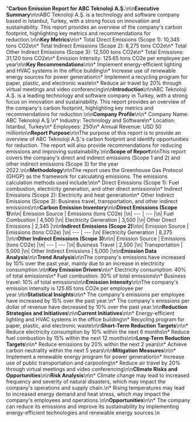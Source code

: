 "**Carbon Emission Report for ABC Teknoloji A.Ş.**\n\n**Executive Summary**\n\nABC Teknoloji A.Ş. is a technology and software company based in Istanbul, Turkey, with a strong focus on innovation and sustainability. This report provides an overview of the company's carbon footprint, highlighting key metrics and recommendations for reduction.\n\n**Key Metrics**\n\n* Total Direct Emissions (Scope 1): 10,345 tons CO2e\n* Total Indirect Emissions (Scope 2): 8,275 tons CO2e\n* Total Other Indirect Emissions (Scope 3): 12,500 tons CO2e\n* Total Emissions: 31,120 tons CO2e\n* Emission Intensity: 125.65 tons CO2e per employee per year\n\n**Key Recommendations**\n\n* Implement energy-efficient lighting and HVAC systems in the office building\n* Increase use of renewable energy sources for power generation\n* Implement a recycling program for paper, plastic, and electronic waste\n* Reduce air travel by 20% through virtual meetings and video conferencing\n\n**Introduction**\n\nABC Teknoloji A.Ş. is a leading technology and software company in Turkey, with a strong focus on innovation and sustainability. This report provides an overview of the company's carbon footprint, highlighting key metrics and recommendations for reduction.\n\n**Company Profile**\n\n* Company Name: ABC Teknoloji A.Ş.\n* Industry: Technology and Software\n* Location: Istanbul, Turkey\n* Employees: 250\n* Annual Revenue: USD 50 million\n\n**Report Purpose**\n\nThe purpose of this report is to provide an overview of ABC Teknoloji A.Ş.'s carbon footprint and identify opportunities for reduction. The report will also provide recommendations for reducing emissions and improving sustainability.\n\n**Scope of Report**\n\nThis report covers the company's direct and indirect emissions (Scope 1 and 2) and other indirect emissions (Scope 3) for the year 2022.\n\n**Methodology**\n\nThe report uses the Greenhouse Gas Protocol (GHGP) as the framework for calculating emissions. The emissions calculation methods used include:\n\n* Direct Emissions (Scope 1): Fuel combustion, electricity generation, and other direct emissions\n* Indirect Emissions (Scope 2): Electricity and heat generation\n* Other Indirect Emissions (Scope 3): Business travel, transportation, and other indirect emissions\n\n**Carbon Emission Inventory**\n\n**Direct Emissions (Scope 1)**\n\n| Emission Source | Emissions (tons CO2e) |\n| --- | --- |\n| Fuel Combustion | 4,500 |\n| Electricity Generation | 3,500 |\n| Other Direct Emissions | 2,345 |\n\n**Indirect Emissions (Scope 2)**\n\n| Emission Source | Emissions (tons CO2e) |\n| --- | --- |\n| Electricity Generation | 8,275 |\n\n**Other Indirect Emissions (Scope 3)**\n\n| Emission Source | Emissions (tons CO2e) |\n| --- | --- |\n| Business Travel | 2,500 |\n| Transportation | 5,000 |\n| Other Indirect Emissions | 5,000 |\n\n**Emission Data Analysis**\n\n**Trend Analysis**\n\nThe company's emissions have increased by 10% over the past year, mainly due to an increase in electricity consumption.\n\n**Key Emission Drivers**\n\n* Electricity consumption: 40% of total emissions\n* Fuel combustion: 30% of total emissions\n* Business travel: 10% of total emissions\n\n**Emission Intensity**\n\nThe company's emission intensity is 125.65 tons CO2e per employee per year.\n\n**Statistical Insights**\n\n* The company's emissions per employee have increased by 15% over the past year.\n* The company's emissions per dollar of revenue have decreased by 10% over the past year.\n\n**Reduction Strategies and Initiatives**\n\n**Current Initiatives**\n\n* Energy-efficient lighting and HVAC systems in the office building\n* Recycling program for paper, plastic, and electronic waste\n\n**Short-Term Reduction Targets**\n\n* Reduce electricity consumption by 10% within the next 6 months\n* Reduce fuel combustion by 15% within the next 12 months\n\n**Long-Term Reduction Targets**\n\n* Reduce emissions by 20% within the next 2 years\n* Achieve carbon neutrality within the next 5 years\n\n**Mitigation Measures**\n\n* Implement a renewable energy program for power generation\n* Increase use of public transportation and carpooling\n* Reduce air travel by 20% through virtual meetings and video conferencing\n\n**Climate Risks and Opportunities**\n\n**Risk Analysis**\n\n* Climate change may lead to increased frequency and severity of natural disasters, which may impact the company's operations and supply chain.\n* Rising temperatures may lead to increased energy demand and heat stress, which may impact the company's employees and operations.\n\n**Opportunities**\n\n* The company can reduce its emissions and improve its sustainability by implementing energy-efficient technologies and renewable energy sources.\n
